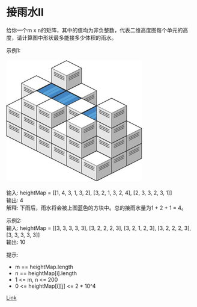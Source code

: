<h1>接雨水II</h1>

给你一个m x n的矩阵，其中的值均为非负整数，代表二维高度图每个单元的高度，请计算图中形状最多能接多少体积的雨水。<br>

示例1:<br>
</br>![](./image/1.jpg)</br></br>
输入: heightMap = [[1, 4, 3, 1, 3, 2], [3, 2, 1, 3, 2, 4], [2, 3, 3, 2, 3, 1]]</br>
输出: 4</br>
解释: 下雨后，雨水将会被上图蓝色的方块中。总的接雨水量为1 + 2 + 1 = 4。</br>

示例2:</br>
输入: heightMap = [[3, 3, 3, 3, 3], [3, 2, 2, 2, 3], [3, 2, 1, 2, 3], [3, 2, 2, 2, 3], [3, 3, 3, 3, 3]]</br>
输出: 10</br>

提示:
- m == heightMap.length
- n == heightMap[i].length
- 1 <= m, n <= 200
- 0 <= heightMap[i][j] <= 2 * 10^4

[Link](https://leetcode-cn.com/problems/trapping-rain-water-ii/)